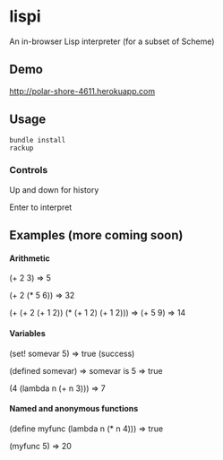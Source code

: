 lispi
=====

An in-browser Lisp interpreter (for a subset of Scheme)

## Demo

http://polar-shore-4611.herokuapp.com


## Usage

    bundle install
    rackup

### Controls

Up and down for history

Enter to interpret

## Examples (more coming soon)

#### Arithmetic

(+ 2 3) => 5

(+ 2 (* 5 6)) => 32

(+ (+ 2 (+ 1 2)) (* (+ 1 2) (+ 1 2))) => (+ 5 9) => 14

#### Variables

(set! somevar 5) => true (success)

(defined somevar) => somevar is 5 => true

(4 (lambda n (+ n 3))) => 7

#### Named and anonymous functions

(define myfunc (lambda n (* n 4))) => true

(myfunc 5) => 20

